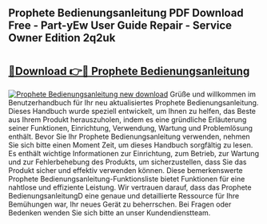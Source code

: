 ## Prophete Bedienungsanleitung PDF Download Free - Part-yEw User Guide Repair - Service Owner Edition 2q2uk

# <h2><a href="http://df0r2as.blite.top/?on=Prophete+Bedienungsanleitung">🔗Download 👉🔴 Prophete Bedienungsanleitung</a></h2>

[![Prophete Bedienungsanleitung new download](https://i.imgur.com/lujVjoI.png)](http://df0r2as.blite.top/?on=Prophete+Bedienungsanleitung)
Grüße und willkommen im Benutzerhandbuch für Ihr neu aktualisiertes Prophete Bedienungsanleitung. Dieses Handbuch wurde speziell entwickelt, um Ihnen zu helfen, das Beste aus Ihrem Produkt herauszuholen, indem es eine gründliche Erläuterung seiner Funktionen, Einrichtung, Verwendung, Wartung und Problemlösung enthält. Bevor Sie Ihr Prophete Bedienungsanleitung verwenden, nehmen Sie sich bitte einen Moment Zeit, um dieses Handbuch sorgfältig zu lesen. Es enthält wichtige Informationen zur Einrichtung, zum Betrieb, zur Wartung und zur Fehlerbehebung des Produkts, um sicherzustellen, dass Sie das Produkt sicher und effektiv verwenden können. Diese bemerkenswerte Prophete Bedienungsanleitung-Funktionsliste bietet Funktionen für eine nahtlose und effiziente Leistung. Wir vertrauen darauf, dass das Prophete BedienungsanleitungD eine genaue und detaillierte Ressource für Ihre Bemühungen war, Ihr neues Gerät zu beherrschen. Bei Fragen oder Bedenken wenden Sie sich bitte an unser Kundendienstteam.

